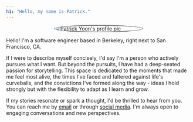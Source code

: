 ```yaml
---
h1: "Hello, my name is Patrick."
---
```


<div>
<figure class="float-none"
  style="width: 240px;
    margin: auto;
    border: .10em solid;
    position: static; overflow: hidden;
    border-color: #000000;
    border-radius: 50%;">
	<img src="https://secure.gravatar.com/avatar/dc17d58c614e7b5ce735b6b4362b9637?s=1024" class="more" alt="Patrick Yoon's profile pic" />
</figure>
</div>

Hello! I'm a software engineer based in Berkeley, right next to San Francisco, CA.

If I were to describe myself concisely, I'd say I'm a person who actively pursues what I want. But beyond the pursuits, I have had a deep-seated passion for storytelling. This space is dedicated to the moments that made me feel most alive, the times I've faced and faltered against life's curveballs, and the convictions I've formed along the way - ideas I hold strongly but with the flexibility to adapt as I learn and grow.

If my stories resonate or spark a thought, I'd be thrilled to hear from you. You can reach me by <a href="https://bit.ly/email-patyoon" onclick="popup=window.open('https://bit.ly/email-patyoon','mailhidepopup','width=580,height=635'); return false;">email</a> or through [social media](/contact). I'm always open to engaging conversations and new perspectives.